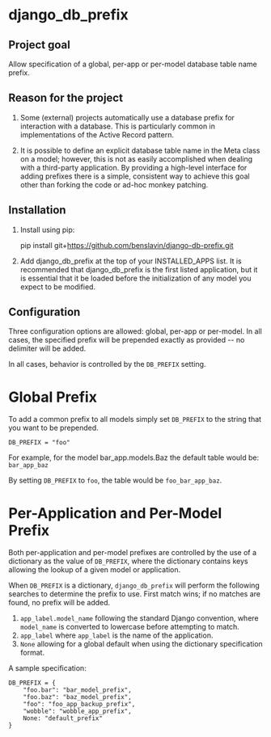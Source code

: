 django_db_prefix
================

Project goal
------------

Allow specification of a global, per-app or per-model database table
name prefix.

Reason for the project
----------------------

1. Some (external) projects automatically use a database prefix for 
   interaction with a database. This is particularly common in implementations
   of the Active Record pattern.

2. It is possible to define an explicit database table name in the Meta
   class on a model; however, this is not as easily accomplished when dealing
   with a third-party application. By providing a high-level interface for
   adding prefixes there is a simple, consistent way to achieve this goal other
   than forking the code or ad-hoc monkey patching.

Installation
------------

1. Install using pip:

    pip install git+https://github.com/benslavin/django-db-prefix.git

2. Add django_db_prefix at the top of your INSTALLED_APPS list. It is
   recommended that django_db_prefix is the first listed application, but it
   is essential that it be loaded before the initialization of any model you
   expect to be modified.

Configuration
-------------

Three configuration options are allowed: global, per-app or per-model. In all
cases, the specified prefix will be prepended exactly as provided -- no
delimiter will be added.

In all cases, behavior is controlled by the `DB_PREFIX` setting.

Global Prefix
=============

To add a common prefix to all models simply set `DB_PREFIX` to the string that
you want to be prepended.

    DB_PREFIX = "foo"

For example, for the model bar_app.models.Baz the default table would be:
`bar_app_baz`

By setting `DB_PREFIX` to `foo`, the table would be `foo_bar_app_baz`.

Per-Application and Per-Model Prefix
====================================

Both per-application and per-model prefixes are controlled by the use of a
dictionary as the value of `DB_PREFIX`, where the dictionary contains keys
allowing the lookup of a given model or application.

When `DB_PREFIX` is a dictionary, `django_db_prefix` will perform the following
searches to determine the prefix to use. First match wins; if no matches are
found, no prefix will be added.

1. `app_label.model_name` following the standard Django convention, where
   `model_name` is converted to lowercase before attempting to match.
2. `app_label` where `app_label` is the name of the application.
3. `None` allowing for a global default when using the dictionary specification
   format.

A sample specification:

    DB_PREFIX = {
        "foo.bar": "bar_model_prefix",
        "foo.baz": "baz_model_prefix",
        "foo": "foo_app_backup_prefix",
        "wobble": "wobble_app_prefix",
        None: "default_prefix"
    }
